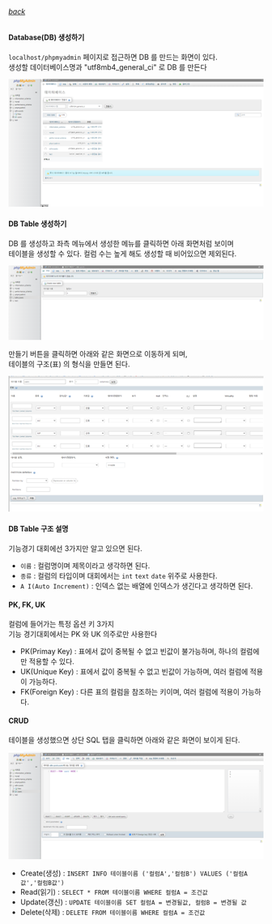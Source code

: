 ###### [back](../README.md)

#### Database(DB) 생성하기

`localhost/phpmyadmin` 페이지로 접근하면 DB 를 만드는 화면이 있다.  
생성할 데이터베이스명과 "utf8mb4_general_ci" 로 DB 를 만든다

![mysql-create-database](./images/mysql-create-database.png)

#### DB Table 생성하기

DB 를 생성하고 좌측 메뉴에서 생성한 메뉴를 클릭하면 아래 화면처럼 보이며  
테이블을 생성할 수 있다. 컬럼 수는 높게 해도 생성할 때 비어있으면 제외된다.

![DB 첫화면](./images/mysql-first-database-viewer.png)

만들기 버튼을 클릭하면 아래와 같은 화면으로 이동하게 되며,  
테이블의 구조(표) 의 형식을 만들면 된다.

![DB Table 생성](./images/mysql-create-table.png)

#### DB Table 구조 설명

기능경기 대회에선 3가지만 알고 있으면 된다.

-   `이름` : 컬럼명이며 제목이라고 생각하면 된다.
-   `종류` : 컬럼의 타입이며 대회에서는 `int` `text` `date` 위주로 사용한다.
-   `A I(Auto Increment)` : 인덱스 없는 배열에 인덱스가 생긴다고 생각하면 된다.

#### PK, FK, UK

컬럼에 들어가는 특정 옵션 키 3가지  
기능 경기대회에서는 PK 와 UK 의주로만 사용한다

-   PK(Primay Key) : 표에서 값이 중복될 수 없고 빈값이 불가능하며, 하나의 컬럼에만 적용할 수 있다.
-   UK(Unique Key) : 표에서 값이 중복될 수 없고 빈값이 가능하며, 여러 컬럼에 적용이 가능하다.
-   FK(Foreign Key) : 다른 표의 컬럼을 참조하는 키이며, 여러 컬럼에 적용이 가능하다.

#### CRUD

테이블을 생성했으면 상단 SQL 탭을 클릭하면 아래와 같은 화면이 보이게 된다.

![DB CRUD 생성](./images/mysql-table-ui-curd.png)

-   Create(생성) : `INSERT INFO 테이블이름 ('컬럼A','컬럼B') VALUES ('컬럼A값','컬럼B값')`
-   Read(읽기) : `SELECT * FROM 테이블이름 WHERE 컬럼A = 조건값`
-   Update(갱신) : `UPDATE 테이블이름 SET 컬럼A = 변경될값, 컬럼B = 변경될 값`
-   Delete(삭제) : `DELETE FROM 테이블이름 WHERE 컬럼A = 조건값 `
